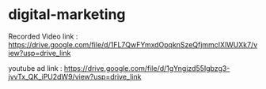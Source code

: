 # digital-marketing

Recorded Video link : https://drive.google.com/file/d/1FL7QwFYmxdOpqknSzeQfjmmcIXlWUXk7/view?usp=drive_link

youtube ad link : https://drive.google.com/file/d/1gYngjzd55Igbzg3-jvvTx_QK_iPU2dW9/view?usp=drive_link
